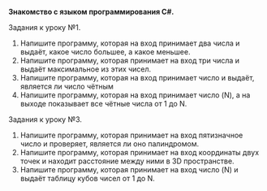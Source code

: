 **Знакомство с языком программирования С#.**

Задания к уроку №1. 
1. Напишите программу, которая на вход принимает два числа и выдаёт, какое число большее, а какое меньшее.
2. Напишите программу, которая принимает на вход три числа и выдаёт максимальное из этих чисел.
3. Напишите программу, которая на вход принимает число и выдаёт, является ли число чётным
4. Напишите программу, которая на вход принимает число (N), а на выходе показывает все чётные числа от 1 до N.

Задания к уроку №3. 
1. Напишите программу, которая принимает на вход пятизначное число и проверяет, является ли оно палиндромом.
2. Напишите программу, которая принимает на вход координаты двух точек и находит расстояние между ними в 3D пространстве.
3. Напишите программу, которая принимает на вход число (N) и выдаёт таблицу кубов чисел от 1 до N.

